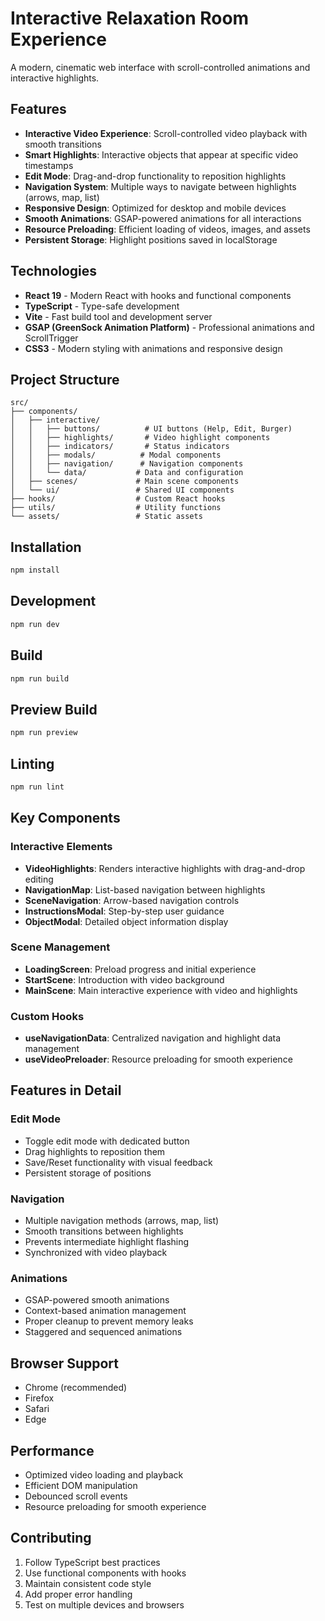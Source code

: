 # Interactive Relaxation Room Experience

A modern, cinematic web interface with scroll-controlled animations and interactive highlights.

## Features

- **Interactive Video Experience**: Scroll-controlled video playback with smooth transitions
- **Smart Highlights**: Interactive objects that appear at specific video timestamps
- **Edit Mode**: Drag-and-drop functionality to reposition highlights
- **Navigation System**: Multiple ways to navigate between highlights (arrows, map, list)
- **Responsive Design**: Optimized for desktop and mobile devices
- **Smooth Animations**: GSAP-powered animations for all interactions
- **Resource Preloading**: Efficient loading of videos, images, and assets
- **Persistent Storage**: Highlight positions saved in localStorage

## Technologies

- **React 19** - Modern React with hooks and functional components
- **TypeScript** - Type-safe development
- **Vite** - Fast build tool and development server
- **GSAP (GreenSock Animation Platform)** - Professional animations and ScrollTrigger
- **CSS3** - Modern styling with animations and responsive design

## Project Structure

```
src/
├── components/
│   ├── interactive/
│   │   ├── buttons/          # UI buttons (Help, Edit, Burger)
│   │   ├── highlights/       # Video highlight components
│   │   ├── indicators/       # Status indicators
│   │   ├── modals/          # Modal components
│   │   ├── navigation/      # Navigation components
│   │   └── data/           # Data and configuration
│   ├── scenes/             # Main scene components
│   └── ui/                 # Shared UI components
├── hooks/                  # Custom React hooks
├── utils/                  # Utility functions
└── assets/                 # Static assets
```

## Installation

```bash
npm install
```

## Development

```bash
npm run dev
```

## Build

```bash
npm run build
```

## Preview Build

```bash
npm run preview
```

## Linting

```bash
npm run lint
```

## Key Components

### Interactive Elements
- **VideoHighlights**: Renders interactive highlights with drag-and-drop editing
- **NavigationMap**: List-based navigation between highlights
- **SceneNavigation**: Arrow-based navigation controls
- **InstructionsModal**: Step-by-step user guidance
- **ObjectModal**: Detailed object information display

### Scene Management
- **LoadingScreen**: Preload progress and initial experience
- **StartScene**: Introduction with video background
- **MainScene**: Main interactive experience with video and highlights

### Custom Hooks
- **useNavigationData**: Centralized navigation and highlight data management
- **useVideoPreloader**: Resource preloading for smooth experience

## Features in Detail

### Edit Mode
- Toggle edit mode with dedicated button
- Drag highlights to reposition them
- Save/Reset functionality with visual feedback
- Persistent storage of positions

### Navigation
- Multiple navigation methods (arrows, map, list)
- Smooth transitions between highlights
- Prevents intermediate highlight flashing
- Synchronized with video playback

### Animations
- GSAP-powered smooth animations
- Context-based animation management
- Proper cleanup to prevent memory leaks
- Staggered and sequenced animations

## Browser Support

- Chrome (recommended)
- Firefox
- Safari
- Edge

## Performance

- Optimized video loading and playback
- Efficient DOM manipulation
- Debounced scroll events
- Resource preloading for smooth experience

## Contributing

1. Follow TypeScript best practices
2. Use functional components with hooks
3. Maintain consistent code style
4. Add proper error handling
5. Test on multiple devices and browsers
